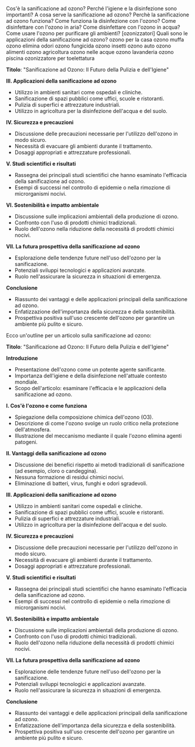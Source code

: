 Cos'è la sanificazione ad ozono?
Perché l'igiene e la disinfezione sono importanti?
A cosa serve la sanificazione ad ozono?
Perchè la sanificazione ad ozono funziona?
Come funziona la disinfezione con l'ozono?
    Come disinfettare con l'ozono in aria?
    Come disinfettare con l'ozono in acqua?
Come usare l'ozono per purificare gli ambienti?
    [ozonizzatori]
Quali sono le applicazioni della sanificazione ad ozono?
    ozono per la casa
    ozono muffa
    ozono elimina odori
    ozono fungicida
    ozono insetti
    ozono auto
    ozono alimenti
    ozono agricoltura
    ozono nelle acque
    ozono lavanderia
    ozono piscina
    ozonizzatore per toelettatura




**Titolo**: "Sanificazione ad Ozono: Il Futuro della Pulizia e dell'Igiene"

**III. Applicazioni della sanificazione ad ozono**
- Utilizzo in ambienti sanitari come ospedali e cliniche.
- Sanificazione di spazi pubblici come uffici, scuole e ristoranti.
- Pulizia di superfici e attrezzature industriali.
- Utilizzo in agricoltura per la disinfezione dell'acqua e del suolo.

**IV. Sicurezza e precauzioni**
- Discussione delle precauzioni necessarie per l'utilizzo dell'ozono in modo sicuro.
- Necessità di evacuare gli ambienti durante il trattamento.
- Dosaggi appropriati e attrezzature professionali.

**V. Studi scientifici e risultati**
- Rassegna dei principali studi scientifici che hanno esaminato l'efficacia della sanificazione ad ozono.
- Esempi di successi nel controllo di epidemie o nella rimozione di microrganismi nocivi.

**VI. Sostenibilità e impatto ambientale**
- Discussione sulle implicazioni ambientali della produzione di ozono.
- Confronto con l'uso di prodotti chimici tradizionali.
- Ruolo dell'ozono nella riduzione della necessità di prodotti chimici nocivi.

**VII. La futura prospettiva della sanificazione ad ozono**
- Esplorazione delle tendenze future nell'uso dell'ozono per la sanificazione.
- Potenziali sviluppi tecnologici e applicazioni avanzate.
- Ruolo nell'assicurare la sicurezza in situazioni di emergenza.

**Conclusione**
- Riassunto dei vantaggi e delle applicazioni principali della sanificazione ad ozono.
- Enfatizzazione dell'importanza della sicurezza e della sostenibilità.
- Prospettiva positiva sull'uso crescente dell'ozono per garantire un ambiente più pulito e sicuro.







Ecco un'outline per un articolo sulla sanificazione ad ozono:

**Titolo**: "Sanificazione ad Ozono: Il Futuro della Pulizia e dell'Igiene"

**Introduzione**
- Presentazione dell'ozono come un potente agente sanificante.
- Importanza dell'igiene e della disinfezione nell'attuale contesto mondiale.
- Scopo dell'articolo: esaminare l'efficacia e le applicazioni della sanificazione ad ozono.

**I. Cos'è l'ozono e come funziona**
- Spiegazione della composizione chimica dell'ozono (O3).
- Descrizione di come l'ozono svolge un ruolo critico nella protezione dell'atmosfera.
- Illustrazione del meccanismo mediante il quale l'ozono elimina agenti patogeni.

**II. Vantaggi della sanificazione ad ozono**
- Discussione dei benefici rispetto ai metodi tradizionali di sanificazione (ad esempio, cloro o candeggina).
- Nessuna formazione di residui chimici nocivi.
- Eliminazione di batteri, virus, funghi e odori sgradevoli.

**III. Applicazioni della sanificazione ad ozono**
- Utilizzo in ambienti sanitari come ospedali e cliniche.
- Sanificazione di spazi pubblici come uffici, scuole e ristoranti.
- Pulizia di superfici e attrezzature industriali.
- Utilizzo in agricoltura per la disinfezione dell'acqua e del suolo.

**IV. Sicurezza e precauzioni**
- Discussione delle precauzioni necessarie per l'utilizzo dell'ozono in modo sicuro.
- Necessità di evacuare gli ambienti durante il trattamento.
- Dosaggi appropriati e attrezzature professionali.

**V. Studi scientifici e risultati**
- Rassegna dei principali studi scientifici che hanno esaminato l'efficacia della sanificazione ad ozono.
- Esempi di successi nel controllo di epidemie o nella rimozione di microrganismi nocivi.

**VI. Sostenibilità e impatto ambientale**
- Discussione sulle implicazioni ambientali della produzione di ozono.
- Confronto con l'uso di prodotti chimici tradizionali.
- Ruolo dell'ozono nella riduzione della necessità di prodotti chimici nocivi.

**VII. La futura prospettiva della sanificazione ad ozono**
- Esplorazione delle tendenze future nell'uso dell'ozono per la sanificazione.
- Potenziali sviluppi tecnologici e applicazioni avanzate.
- Ruolo nell'assicurare la sicurezza in situazioni di emergenza.

**Conclusione**
- Riassunto dei vantaggi e delle applicazioni principali della sanificazione ad ozono.
- Enfatizzazione dell'importanza della sicurezza e della sostenibilità.
- Prospettiva positiva sull'uso crescente dell'ozono per garantire un ambiente più pulito e sicuro.